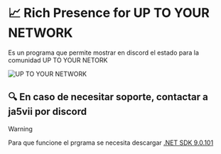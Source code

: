 # 📈 Rich Presence for UP TO YOUR NETWORK
Es un programa que permite mostrar en discord el estado para la comunidad UP TO YOUR NETORK

![UP TO YOUR NETWORK](https://scontent-bcn1-1.cdninstagram.com/v/t51.2885-19/465022407_536215282666111_2646083263340974161_n.jpg?stp=dst-jpg_s150x150_tt6&_nc_ht=scontent-bcn1-1.cdninstagram.com&_nc_cat=107&_nc_oc=Q6cZ2AFwH_pA_oxVAnHrA3vy8d4tjc9w7GKlmuA6R0xbDCvU5Hxa3DcnCsCrj4UGaDBFVIcsYlfyctxzfodqgO2Hq1SW&_nc_ohc=2Mw4AXi-cgIQ7kNvgE0wSCZ&_nc_gid=7468a1bf89ce475aa3499647decc19f1&edm=ALGbJPMBAAAA&ccb=7-5&oh=00_AYDJDeYeyBJ33Mq5wgYgLKRA3bT4IGu78AnYy5o2vX8IzQ&oe=676D0EFF&_nc_sid=7d3ac5) 

## 🔍 En caso de necesitar soporte, contactar a ja5vii por discord

> [!WARNING] 
> Para que funcione el prgrama se necesita descargar [.NET SDK 9.0.101](https://dotnet.microsoft.com/en-us/download/dotnet-framework)
